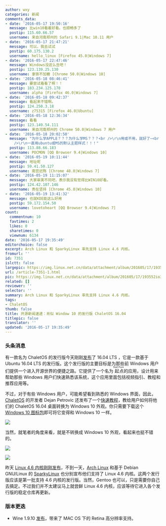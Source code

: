 ```yaml
---
author: wxy
categories: 新闻
comments_data:
- date: '2016-05-17 19:50:16'
  message: 比win10看着好看。也顺畅多了
  postip: 115.60.66.57
  username: 来自河南郑州的 Safari 9.1|Mac 10.11 用户
- date: '2016-05-17 21:47:21'
  message: 可以，我去试试
  postip: 60.175.130.2
  username: hello_linux [Firefox 45.0|Windows 7]
- date: '2016-05-17 22:47:46'
  message: Windows没这么丑吧！
  postip: 123.139.25.130
  username: 拿铁不加糖 [Chrome 50.0|Windows 10]
- date: '2016-05-18 08:46:41'
  message: 要尝试看看了啊！！
  postip: 183.234.125.178
  username: alpha [Firefox 46.0|Windows 7]
- date: '2016-05-18 09:42:37'
  message: 看起来不错啊。
  postip: 124.250.3.18
  username: z75315 [Firefox 46.0|Ubuntu]
- date: '2016-05-18 12:36:34'
  message: 看看
  postip: 123.149.54.111
  username: 来自河南郑州的 Chrome 50.0|Windows 7 用户
- date: '2016-05-18 20:02:50'
  message: "为什么学APPLE？？？为什么学MS？？？<br />\r\n用或不用，就好了~<br />\r\n总是吃着碗里，看着锅里，还一边告诉别人，我是天然气工程师，厨房里的管道全是俺自己搞定滴~<br
    />\r\n一直用ubuntu或MS的默认主题样式！！！"
  postip: 113.88.66.183
  username: POCMON [QQ Browser 9.4|Windows 10]
- date: '2016-05-19 10:11:44'
  message: 地址呢
  postip: 59.41.50.127
  username: 南宫迟殇 [Chrome 48.0|Windows 7]
- date: '2016-05-19 11:15:07'
  message: 大家审美不同吧，表示我没有觉得比WIN10好看。
  postip: 124.42.107.146
  username: 贵在坚持 [Chrome 45.0|Windows 10]
- date: '2016-05-19 13:41:32'
  message: 也就KDE能这么好用
  postip: 59.172.154.50
  username: lovetoheart [QQ Browser 9.4|Windows 7]
count:
  commentnum: 10
  favtimes: 2
  likes: 0
  sharetimes: 0
  viewnum: 6134
date: '2016-05-17 19:35:49'
editorchoice: false
excerpt: Arch Linux 和 SparkyLinux 率先支持 Linux 4.6 内核。
fromurl: ''
id: 7351
islctt: false
largepic: https://img.linux.net.cn/data/attachment/album/201605/17/193552io3dyz4yy3do4yva.jpg
url: /article-7351-1.html
pic: https://img.linux.net.cn/data/attachment/album/201605/17/193552io3dyz4yy3do4yva.jpg.thumb.jpg
related: []
reviewer: ''
selector: ''
summary: Arch Linux 和 SparkyLinux 率先支持 Linux 4.6 内核。
tags:
- ChaletOS
thumb: false
title: 开源新闻速递：肖似 Window 10 的发行版 ChaletOS 16.04
titlepic: false
translator: ''
updated: '2016-05-17 19:35:49'
---
```


### 头条消息


有一款名为 ChaletOS 的发行版今天刚刚[发布](https://sites.google.com/site/chaletoslinux/home)了 16.04 LTS ，它是一款基于 Ubuntu 16.04 LTS 的发行版。这个发行版的主要目标是为那些前 Windows 用户们提供一个进入开源世界的便捷之路。它提供了一个名为<ruby> 起点 <rp>  （ </rp> <rt>  Start Point </rt> <rp>  ） </rp></ruby>的应用，设计用来帮助那些 Windows 用户们快速熟悉该系统，这个应用里面包括视频指引、教程和推荐应用等。


不过，对于有些 Windows 用户，可能希望看到熟悉的 Windows 界面，因此，[ChaletOS](https://sites.google.com/site/chaletoslinux/home) 的开发者 Dejan Petrovic 还发布了一个[快速教程](https://plus.google.com/+DejanPetrovic/posts/fZtWsTQxRDT?iem=4&gpawv=1&hl=en-US)，教给用户如何将他们的 ChaletOS 16.04 桌面转换为 Windows 10 外观。你只需要下载这个 [Windows 10 图标包](https://github.com/Elbullazul/Windows-10/releases/download/v0.9.6/Windows.10.Icons.v0.4.1.zip)即可将它变得和 Windows 10 一样。  
  
![](/data/attachment/album/201605/17/193552io3dyz4yy3do4yva.jpg)


当然，就笔者的角度来看，就是不转换成 Windows 10 外观，看起来也挺不错的。


![](/data/attachment/album/201605/17/193553bcxxr3qpxxd6qm6e.jpg)


![](/data/attachment/album/201605/17/193554rzt9smdo7a9otor1.jpg)


昨天 [Linux 4.6 内核刚刚发布](/article-7344-1.html)，不到一天，[Arch Linux](https://lists.archlinux.org/pipermail/arch-dev-public/2016-May/028005.html) 和基于 Debian GNU/Linux 的 [SparkyLinux](http://sparkylinux.org/linux-kernel-4-6-0/) 也分别宣布他们支持了 Linux 4.6 内核。这两个发行版应该是第一批支持 4.6 内核的发行版。当然，Gentoo 也可以，只是需要你自己去搞定。不过我们并不太建议马上就尝鲜 Linux 4.6 内核，应该等待它进入各个发行版的稳定仓库再更新。


### 版本更迭


* Wine 1.9.10 [发布](https://www.winehq.org/news/2016051701)，带来了 MAC OS 下的 Retina 高分辨率支持。